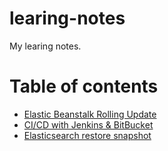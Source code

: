 # learing-notes
My learing notes.

# Table of contents

* [Elastic Beanstalk Rolling Update](https://github.com/a179346/learing-notes/blob/main/rolling_update.md)
* [CI/CD with Jenkins & BitBucket](https://github.com/a179346/learing-notes/blob/main/ci_cd_with_jenkins_bitbucket.md)
* [Elasticsearch restore snapshot](https://github.com/a179346/learing-notes/blob/main/elasticsearch_restore_snapshot.md)